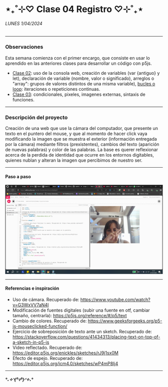 # ⋆₊˚⊹♡ Clase 04 Registro ♡⊹˚₊⋆
###### _LUNES 1/04/2024_

***
 
### Observaciones

<!---Recordar para programar "md" (markdown): 
- https://github.com/adam-p/markdown-here/wiki/Markdown-Cheatsheet 
- https://www.markdownguide.org/basic-syntax/--->
Esta semana comienza con el primer encargo, que consiste en usar lo aprendido en las anteriores clases para desarrollar un código con p5js.

- [Clase 02](https://github.com/disenoUDP/dis9034-2024-1/tree/main/clases/clase-02): uso de la consola web, creación de variables (var {antiguo} y let), declaración de variable (nombre, valor o significado), arreglos o "array": grupos de valores distintos de una misma variable), [bucles o loop](https://developer.mozilla.org/en-US/docs/Web/JavaScript/Guide/Loops_and_iteration): iteraciones o repeticiones continuas.
- [Clase 03](https://github.com/disenoUDP/dis9034-2024-1/tree/main/clases/clase-03): condicionales, pixeles, imagenes externas, sintaxis de funciones.

***
 
### Descripción del proyecto
Creación de una web que use la cámara del computador, que presente un texto en el puntero del mouse, y que al momento de hacer click vaya modificando la imagen que se muestra el exterior (información entregada por la cámara) mediante filtros (prexistentes), cambios del texto (aparición de nuevas palabras) y color de las palabras. La base es querer reflexionar acerca de la perdida de identidad que ocurre en los entornos digitables, quienes nublan y alteran la imagen que percibimos de nuestro ser.

***

#### Paso a paso

![primera etapa - resultado](./images/primera.etapa-resultado.png)


***

#### Referencias e inspiración

- Uso de cámara. Recuperado de: https://www.youtube.com/watch?v=G3WxVV7aN4I
- Modificación de fuentes digitales (subir una fuente en otf, cambiar tamaño, centrarla): https://p5js.org/reference/#/p5/text
- Cambio de colores. Recuperado de: https://www.geeksforgeeks.org/p5-js-mouseclicked-function/
- Ejercicio de sobreposición de texto ante un sketch. Recuperado de: https://stackoverflow.com/questions/41434313/placing-text-on-top-of-a-sketch-in-p5-js
- Video reflectado. Recuperado de: https://editor.p5js.org/enickles/sketches/rJ9j1sx0M
- Efecto de espejo. Recuperado de: https://editor.p5js.org/icm4.0/sketches/wP4mP8Ij4

***
 
 ##### *°˖✧◝(⁰▿⁰)◜✧˖°*
